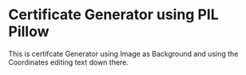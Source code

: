 # Certificate Generator using PIL Pillow

This is certifcate Generator using Image as Background and using the Coordinates editing text down there.
